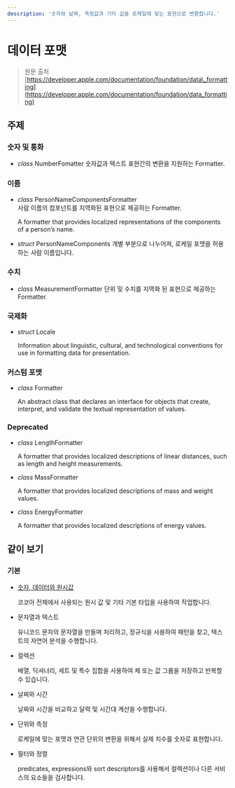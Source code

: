 ```yaml
---
description: '숫자와 날짜, 측정값과 기타 값을 로케일에 맞는 표현으로 변환합니다.'
---
```


# 데이터 포맷

> 원문 출처  
> [https://developer.apple.com/documentation/foundation/data\_formatting](https://developer.apple.com/documentation/foundation/data_formatting)

## 주제

### 숫자 및 통화

* _class_ NumberFomatter 숫자값과 텍스트 표현간의 변환을 지원하는 Formatter.

### 이름

* _class_ PersonNameComponentsFormatter  
  사람 이름의 컴포넌트를 지역화된 표현으로 제공하는 Formatter.

  A formatter that provides localized representations of the components of a person’s name.

* _struct_ PersonNameComponents 개별 부분으로 나누어져, 로케일 포맷을 허용하는 사람 이름입니다.

### 수치

* _class_ MeasurementFormatter 단위 및 수치를 지역화 된 표현으로 제공하는 Formatter.

### 국제화

* _struct_ Locale

  Information about linguistic, cultural, and technological conventions for use in formatting data for presentation.

### 커스텀 포맷

* _class_ Formatter

  An abstract class that declares an interface for objects that create, interpret, and validate the textual representation of values.

### Deprecated

* _class_ LengthFormatter

  A formatter that provides localized descriptions of linear distances, such as length and height measurements.

* _class_ MassFormatter

  A formatter that provides localized descriptions of mass and weight values.

* _class_ EnergyFormatter

  A formatter that provides localized descriptions of energy values.

## 같이 보기

### 기본 <a id="fundamentals"></a>

* [숫자, 데이터와 원시값](undefined-1.md)

  코코아 전체에서 사용되는 원시 값 및 기타 기본 타입을 사용하여 작업합니다.

* 문자열과 텍스트

  유니코드 문자의 문자열을 만들며 처리하고, 정규식을 사용하여 패턴을 찾고, 텍스트의 자연어 분석을 수행합니다.

* 컬렉션

  배열, 딕셔너리, 세트 및 특수 집합을 사용하여 체 또는 값 그룹을 저장하고 반복할 수 있습니다.

* 날짜와 시간

  날짜와 시간을 비교하고 달력 및 시간대 계산을 수행합니다.

* 단위와 측정

  로케일에 맞는 포맷과 연관 단위의 변환을 위해서 실제 치수를 숫자로 표현합니다.

* 필터와 정렬

  predicates, expressions와 sort descriptors를 사용해서 컬렉션이나 다른 서비스의 요소들을 검사합니다.

